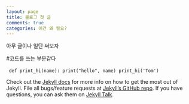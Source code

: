 ```yaml
---
layout: page
title: 블로그 첫 글
comments: true
categories: 이건 왜 필요?
---
```


아무 글이나 일단 써보자

#코드를 쓰는 부분같다

​```
def print_hi(name):
  print("hello", name)
print_hi('Tom')
​```

Check out the [Jekyll docs][jekyll-docs] for more info on how to get the most out of Jekyll. File all bugs/feature requests at [Jekyll’s GitHub repo][jekyll-gh]. If you have questions, you can ask them on [Jekyll Talk][jekyll-talk].

[jekyll-docs]: https://jekyllrb.com/docs/home
[jekyll-gh]:   https://github.com/jekyll/jekyll
[jekyll-talk]: https://talk.jekyllrb.com/
